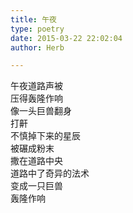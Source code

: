 ```yaml
---  
title: 午夜  
type: poetry  
date: 2015-03-22 22:02:04  
author: Herb  

---  
```

午夜道路声被  
压得轰隆作响  
像一头巨兽翻身  
打鼾  
不慎掉下来的星辰  
被碾成粉末  
撒在道路中央  
道路中了奇异的法术  
变成一只巨兽  
轰隆作响